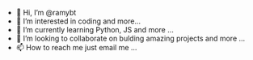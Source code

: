 - 👋 Hi, I’m @ramybt
- 👀 I’m interested in coding and more...
- 🌱 I’m currently learning Python, JS and more ...
- 💞️ I’m looking to collaborate on bulding amazing projects and more ...
- 📫 How to reach me just email me ...

<!---
ramybt/ramybt is a ✨ special ✨ repository because its `README.md` (this file) appears on your GitHub profile.
You can click the Preview link to take a look at your changes.
--->
